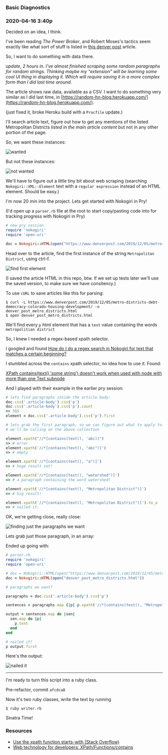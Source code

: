 ### Basic Diagnostics

### 2020-04-16 3:40p 

Decided on an idea, I think. 

I've been reading _The Power Broker_, and Robert Moses's tactics seem exactly like what sort of stuff is listed in [this denver post](https://www.denverpost.com/2019/12/05/metro-districts-debt-democracy-colorado-housing-development/) article.

So, I want to do something with data there.

_update, 2 hours in. I've almost finished scraping some random paragraphs for random strings. Thinking maybe my "extension" will be learning some cool UI thing in displaying it. Which will require saving it in a more complex form than I did last time around._

The article shows raw data, available as a CSV. I want to do something very similar as I did last time, in [https://random-hn-blog.herokuapp.com/](https://random-hn-blog.herokuapp.com/).

(just fixed it, broke Heroku build with a `Procfile` update.)

I'll search article text, figure out how to get any mentions of the listed Metropolitan Districts _listed in the main article content_ but not in any other portion of the page. 

So, we want these instances:

![wanted](/images/denver_post_01.jpg)


But not these instances:

![not wanted](/images/denver_post_02.jpg)

We'll have to figure out a little tiny bit about web scraping (searching `Nokogiri::XML::Element` text with a `regular expression` instead of an HTML element. Should be easy.)

I'm now 20 min into the project. Lets get started with Nokogiri in Pry!

(I'd open up a `parser.rb` file at the root to start copy/pasting code into for tracking progress with Nokogiri in Pry)

```ruby
# new pry session
require 'nokogiri'
require 'open-uri'

doc = Nokogiri::HTML(open("https://www.denverpost.com/2019/12/05/metro-districts-debt-democracy-colorado-housing-development/"))
```

Head over to the article, find the first instance of the string `Metropolitan District`, using ctrl-f.

![find first element](/images/denver_post_03.jpg)

(I saved the article HTML in this repo, btw. If we set up tests later we'll use the saved version, to make sure we have consitency.)

To use `cURL` to save articles like this for parsing:

```
$ curl -L https://www.denverpost.com/2019/12/05/metro-districts-debt-democracy-colorado-housing-development/ -o denver_post_metro_districts.html
$ open denver_post_metro_districts.html
```

We'll find every `p` html element that has a `text` value containing the words `metropolitian district`

So, I knew I needed a regex-based xpath selector.

I googled and found [How do I do a regex search in Nokogiri for text that matches a certain beginning?](https://stackoverflow.com/questions/1556028/how-do-i-do-a-regex-search-in-nokogiri-for-text-that-matches-a-certain-beginning)

I stumbled across the `contains` xpath selector, no idea how to use it. Found:

[XPath contains(text(),'some string') doesn't work when used with node with more than one Text subnode](https://stackoverflow.com/questions/3655549/xpath-containstext-some-string-doesnt-work-when-used-with-node-with-more)

And I played with their example in the earlier pry session:

```ruby
# lets find paragraphs inside the article body:
doc.css('.article-body').css('p')
doc.css('.article-body').css('p').count
=> 355
element = doc.css('.article-body').css('p').first

# lets grab the first paragraph, so we can figure out what to apply to the #map 
# we'll be calling on the above collection

element.xpath("//*[contains(text(), 'abc)]")
=> # error
element.xpath('//*[contains(text(), "abc")]')
=> # empty

element.xpath('//*[contains(text(), "a")]')
=> # huge result set!

element.xpath('//*[contains(text(), "watershed")]')
=> # a paragraph containing the word watershed!

element.xpath('//*[contains(text(), "Metropolitan District")]')
=> # big result!

element.xpath('//*[contains(text(), "Metropolitan District")]').to_a
=> # nailed it:
```

OK, we're getting close, really close:

![finding just the paragraphs we want](/images/denver_post_04.jpg)

Lets grab just those paragraph, in an array:

Ended up going with:

```ruby
# parser.rb
require 'nokogiri'
require 'open-uri'

# doc = Nokogiri::HTML(open("https://www.denverpost.com/2019/12/05/metro-districts-debt-democracy-colorado-housing-development/"))
doc = Nokogiri::HTML(open("denver_post_metro_districts.html"))

# paragraphs we want?

paragraphs = doc.css('.article-body').css('p')

sentences = paragraphs.map {|p| p.xpath('//*[contains(text(), "Metropolitan District")]') }

output = sentences.map do |sen|
  sen.map do |p|
    p.text
  end
end

# nailed it!
p output.first
```

Here's the output:

![nailed it](/images/denver_post_05.jpg)

---------------------

I'm ready to turn this script into a ruby class. 

Pre-refactor, commit `afcdca8`


Now it's two ruby classes, write the text by running

```
$ ruby writer.rb
```

Sinatra Time!


### Resources

- [Use the xpath function starts-with (Stack Overflow)](https://stackoverflow.com/a/1556128/3210178)
- [Web technology for developers: XPath/Functions/contains](https://developer.mozilla.org/en-US/docs/Web/XPath/Functions/contains)





























